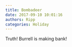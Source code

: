 ```yaml
---
title: Bombadeer
date: 2017-09-10 10:01:16
authors: Ripp
categories: Holiday
---
```


 Truth! Burrell is making bank!